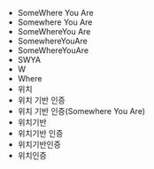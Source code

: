 ﻿- SomeWhere You Are
- Somewhere You Are
- SomeWhereYou Are
- SomewhereYouAre
- SomeWhereYouAre
- SWYA
- W
- Where
- 위치
- 위치 기반 인증
- 위치 기반 인증(Somewhere You Are)
- 위치기반
- 위치기반 인증
- 위치기반인증
- 위치인증

